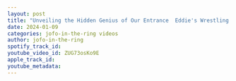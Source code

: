 ```yaml
---
layout: post
title: "Unveiling the Hidden Genius of Our Entrance  Eddie's Wrestling Mastery!"
date: 2024-01-09
categories: jofo-in-the-ring videos
author: jofo-in-the-ring
spotify_track_id: 
youtube_video_id: ZUG73osKo9E
apple_track_id: 
youtube_metadata: 
---
```

